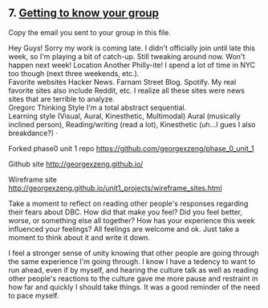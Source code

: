 ## 7. [Getting to know your group](7_get_to_know_your_group/readme.md)

Copy the email you sent to your group in this file.

Hey Guys!  Sorry my work is coming late.  I didn't officially join until late this week, so I'm playing a bit of catch-up.  Still tweaking around now.  Won't happen next week!
Location
Another Philly-ite! I spend a lot of time in NYC too though (next three weekends, etc.).  
Favorite websites
Hacker News.  Farnam Street Blog.  Spotify.  My real favorite sites also include Reddit, etc. I realize all these sites were news sites that are terrible  to analyze.  
Gregorc Thinking Style
I'm a total abstract sequential.  
Learning style (Visual, Aural, Kinesthetic, Multimodal)
Aural (musically inclined person), Reading/writing (read a lot), Kinesthetic (uh...I gues I also breakdance?)
ᐧ

Forked phase0 unit 1 repo
https://github.com/georgexzeng/phase_0_unit_1

Github site
http://georgexzeng.github.io/

Wireframe site
http://georgexzeng.github.io/unit1_projects/wireframe_sites.html


Take a moment to reflect on reading other people's responses regarding their fears about DBC. How did that make you feel? Did you feel better, worse, or something else all together? How has your experience this week influenced your feelings? All feelings are welcome and ok. Just take a moment to think about it and write it down.

<p>I feel a stronger sense of unity knowing that other people are going through the same experience I'm going through.  I know I have a tedency to want to run ahead, even if by myself, and hearing the culture talk as well as reading other people's reactions to the culture gave me more pause and restraint in how far and quickly I should take things.  It was a good reminder of the need to pace myself.</p>

<!-- Insert your response here -->

